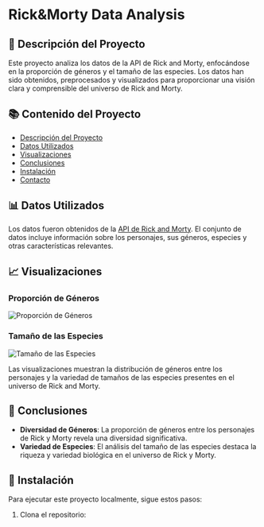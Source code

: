 # Rick&Morty Data Analysis

## 📄 Descripción del Proyecto

Este proyecto analiza los datos de la API de Rick and Morty, enfocándose en la proporción de géneros y el tamaño de las especies. Los datos han sido obtenidos, preprocesados y visualizados para proporcionar una visión clara y comprensible del universo de Rick and Morty.

## 📚 Contenido del Proyecto

- [Descripción del Proyecto](#descripción-del-proyecto)
- [Datos Utilizados](#datos-utilizados)
- [Visualizaciones](#visualizaciones)
- [Conclusiones](#conclusiones)
- [Instalación](#instalación)
- [Contacto](#contacto)

## 📊 Datos Utilizados

Los datos fueron obtenidos de la [API de Rick and Morty](https://rickandmortyapi.com/). El conjunto de datos incluye información sobre los personajes, sus géneros, especies y otras características relevantes.

## 📈 Visualizaciones

### Proporción de Géneros

![Proporción de Géneros](path/to/gender_proportion_visualization.png)

### Tamaño de las Especies

![Tamaño de las Especies](path/to/species_size_visualization.png)

Las visualizaciones muestran la distribución de géneros entre los personajes y la variedad de tamaños de las especies presentes en el universo de Rick and Morty.

## 📌 Conclusiones

- **Diversidad de Géneros**: La proporción de géneros entre los personajes de Rick y Morty revela una diversidad significativa.
- **Variedad de Especies**: El análisis del tamaño de las especies destaca la riqueza y variedad biológica en el universo de Rick y Morty.

## 🚀 Instalación

Para ejecutar este proyecto localmente, sigue estos pasos:

1. Clona el repositorio:

 
